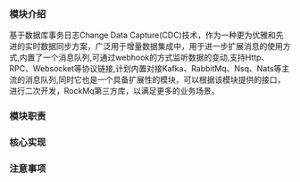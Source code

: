 ### 模块介绍
基于数据库事务日志Change Data Capture(CDC)技术，作为一种更为优雅和先进的实时数据同步方案，广泛用于增量数据集成中，用于进一步扩展消息的使用方式,内置了一个消息队列,可通过webhook的方式监听数据的变动,支持Http、RPC、Websocket等协议链接,计划内置对接Kafka、RabbitMq、Nsq、Nats等主流的消息队列,同时它也是一个具备扩展性的模块，可以根据该模块提供的接口，进行二次开发，RockMq第三方库，以满足更多的业务场景。

### 模块职责


### 核心实现


### 注意事项